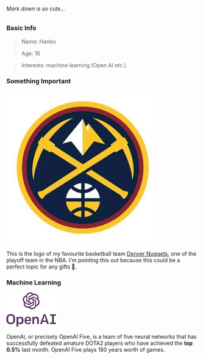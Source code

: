 ###### Mark down is so cute...


### Basic Info

> Name: Hanbo

> Age: 16

> Interests: machine learning (Open AI etc.)

### Something Important
![Denver Nuggets](/Trash%20Can/Nuggets.jpg)

This is the logo of my favourite basketball team [Denver Nuggets](https://en.wikipedia.org/wiki/Denver_Nuggets), one of the playoff team in the NBA. I'm pointing this out because this could be a perfect topic for any gifts :gift:.

### Machine Learning

![OpenAi](/Trash%20Can/Open%20AI.png)

OpenAi, or precisely OpenAI Five, is a team of five neural networks that has successfully defeated amature DOTA2 players who have achieved the **top 0.5%** last month. OpenAI Five plays 180 years worth of games.
